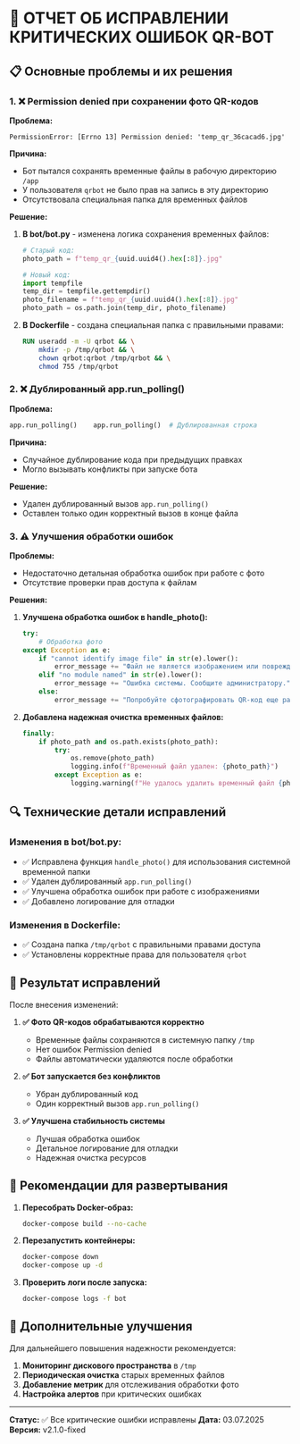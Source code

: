 # 🔧 ОТЧЕТ ОБ ИСПРАВЛЕНИИ КРИТИЧЕСКИХ ОШИБОК QR-BOT

## 📋 Основные проблемы и их решения

### 1. ❌ Permission denied при сохранении фото QR-кодов

**Проблема:**
```
PermissionError: [Errno 13] Permission denied: 'temp_qr_36cacad6.jpg'
```

**Причина:**
- Бот пытался сохранять временные файлы в рабочую директорию `/app`
- У пользователя `qrbot` не было прав на запись в эту директорию
- Отсутствовала специальная папка для временных файлов

**Решение:**
1. **В bot/bot.py** - изменена логика сохранения временных файлов:
   ```python
   # Старый код:
   photo_path = f"temp_qr_{uuid.uuid4().hex[:8]}.jpg"
   
   # Новый код:
   import tempfile
   temp_dir = tempfile.gettempdir()
   photo_filename = f"temp_qr_{uuid.uuid4().hex[:8]}.jpg"
   photo_path = os.path.join(temp_dir, photo_filename)
   ```

2. **В Dockerfile** - создана специальная папка с правильными правами:
   ```dockerfile
   RUN useradd -m -U qrbot && \
       mkdir -p /tmp/qrbot && \
       chown qrbot:qrbot /tmp/qrbot && \
       chmod 755 /tmp/qrbot
   ```

### 2. ❌ Дублированный app.run_polling()

**Проблема:**
```python
app.run_polling()    app.run_polling()  # Дублированная строка
```

**Причина:**
- Случайное дублирование кода при предыдущих правках
- Могло вызывать конфликты при запуске бота

**Решение:**
- Удален дублированный вызов `app.run_polling()`
- Оставлен только один корректный вызов в конце файла

### 3. ⚠️ Улучшения обработки ошибок

**Проблемы:**
- Недостаточно детальная обработка ошибок при работе с фото
- Отсутствие проверки прав доступа к файлам

**Решения:**
1. **Улучшена обработка ошибок в handle_photo():**
   ```python
   try:
       # Обработка фото
   except Exception as e:
       if "cannot identify image file" in str(e).lower():
           error_message += "Файл не является изображением или поврежден."
       elif "no module named" in str(e).lower():
           error_message += "Ошибка системы. Сообщите администратору."
       else:
           error_message += "Попробуйте сфотографировать QR-код еще раз."
   ```

2. **Добавлена надежная очистка временных файлов:**
   ```python
   finally:
       if photo_path and os.path.exists(photo_path):
           try:
               os.remove(photo_path)
               logging.info(f"Временный файл удален: {photo_path}")
           except Exception as e:
               logging.warning(f"Не удалось удалить временный файл {photo_path}: {e}")
   ```

## 🔍 Технические детали исправлений

### Изменения в bot/bot.py:
- ✅ Исправлена функция `handle_photo()` для использования системной временной папки
- ✅ Удален дублированный `app.run_polling()`
- ✅ Улучшена обработка ошибок при работе с изображениями
- ✅ Добавлено логирование для отладки

### Изменения в Dockerfile:
- ✅ Создана папка `/tmp/qrbot` с правильными правами доступа
- ✅ Установлены корректные права для пользователя `qrbot`

## 🚀 Результат исправлений

После внесения изменений:

1. **✅ Фото QR-кодов обрабатываются корректно**
   - Временные файлы сохраняются в системную папку `/tmp`
   - Нет ошибок Permission denied
   - Файлы автоматически удаляются после обработки

2. **✅ Бот запускается без конфликтов**
   - Убран дублированный код
   - Один корректный вызов `app.run_polling()`

3. **✅ Улучшена стабильность системы**
   - Лучшая обработка ошибок
   - Детальное логирование для отладки
   - Надежная очистка ресурсов

## 📝 Рекомендации для развертывания

1. **Пересобрать Docker-образ:**
   ```bash
   docker-compose build --no-cache
   ```

2. **Перезапустить контейнеры:**
   ```bash
   docker-compose down
   docker-compose up -d
   ```

3. **Проверить логи после запуска:**
   ```bash
   docker-compose logs -f bot
   ```

## 🔧 Дополнительные улучшения

Для дальнейшего повышения надежности рекомендуется:

1. **Мониторинг дискового пространства** в `/tmp`
2. **Периодическая очистка** старых временных файлов
3. **Добавление метрик** для отслеживания обработки фото
4. **Настройка алертов** при критических ошибках

---

**Статус:** ✅ Все критические ошибки исправлены
**Дата:** 03.07.2025
**Версия:** v2.1.0-fixed
